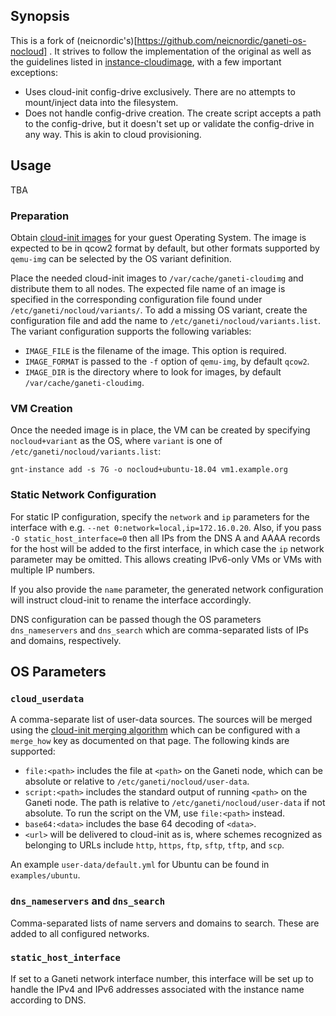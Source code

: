 ## Synopsis
This is a fork of (neicnordic's)[https://github.com/neicnordic/ganeti-os-nocloud] . It strives to follow the implementation of the original as well as the guidelines listed in [instance-cloudimage][],  with a few important exceptions:

* Uses cloud-init config-drive exclusively. There are no attempts to mount/inject data into the filesystem.
* Does not handle config-drive creation. The create script accepts a path to the config-drive, but it doesn't set up or validate the config-drive in any way. This is akin to cloud provisioning.

## Usage
TBA

### Preparation

Obtain [cloud-init images][openstack-obtain-images] for your guest Operating
System.  The image is expected to be in qcow2 format by default, but other
formats supported by `qemu-img` can be selected by the OS variant
definition.

Place the needed cloud-init images to `/var/cache/ganeti-cloudimg` and
distribute them to all nodes.  The expected file name of an image is
specified in the corresponding configuration file found under
`/etc/ganeti/nocloud/variants/`.  To add a missing OS variant, create the
configuration file and add the name to `/etc/ganeti/nocloud/variants.list`.
The variant configuration supports the following variables:

  - `IMAGE_FILE` is the filename of the image. This option is required.
  - `IMAGE_FORMAT` is passed to the `-f` option of `qemu-img`, by default
    `qcow2`.
  - `IMAGE_DIR` is the directory where to look for images, by default
    `/var/cache/ganeti-cloudimg`.

### VM Creation

Once the needed image is in place, the VM can be created by specifying
`nocloud+variant` as the OS, where `variant` is one of
`/etc/ganeti/nocloud/variants.list`:

    gnt-instance add -s 7G -o nocloud+ubuntu-18.04 vm1.example.org

### Static Network Configuration

For static IP configuration, specify the `network` and `ip` parameters for
the interface with e.g. `--net 0:network=local,ip=172.16.0.20`.  Also, if
you pass `-O static_host_interface=0` then all IPs from the DNS A and AAAA
records for the host will be added to the first interface, in which case the
`ip` network parameter may be omitted.  This allows creating IPv6-only VMs
or VMs with multiple IP numbers.

If you also provide the `name` parameter, the generated network
configuration will instruct cloud-init to rename the interface accordingly.

DNS configuration can be passed though the OS parameters `dns_nameservers`
and `dns_search` which are comma-separated lists of IPs and domains,
respectively.

## OS Parameters

### `cloud_userdata`

A comma-separate list of user-data sources.  The sources will be merged
using the [cloud-init merging algorithm][cloud-init-merge] which can be
configured with a `merge_how` key as documented on that page. The following
kinds are supported:

  - `file:<path>` includes the file at `<path>` on the Ganeti node, which
    can be absolute or relative to `/etc/ganeti/nocloud/user-data`.
  - `script:<path>` includes the standard output of running `<path>` on the
    Ganeti node. The path is relative to `/etc/ganeti/nocloud/user-data` if
    not absolute. To run the script on the VM, use `file:<path>` instead.
  - `base64:<data>` includes the base 64 decoding of `<data>`.
  - `<url>` will be delivered to cloud-init as is, where schemes recognized
    as belonging to URLs include `http`, `https`, `ftp`, `sftp`, `tftp`, and
    `scp`.

An example `user-data/default.yml` for Ubuntu can be found in
`examples/ubuntu`.

### `dns_nameservers` and `dns_search`

Comma-separated lists of name servers and domains to search. These are added
to all configured networks.

### `static_host_interface`

If set to a Ganeti network interface number, this interface will be set up
to handle the IPv4 and IPv6 addresses associated with the instance name
according to DNS.


[Ganeti]: http://www.ganeti.org/
[cloud-init]: https://cloudinit.readthedocs.io/en/latest/
[NoCloud]: https://cloudinit.readthedocs.io/en/latest/topics/datasources/nocloud.html
[cloud-config]: https://cloudinit.readthedocs.io/en/latest/topics/format.html#cloud-config-data
[cloud-config-examples]: https://cloudinit.readthedocs.io/en/latest/topics/examples.html#yaml-examples
[cloud-init-merge]: https://cloudinit.readthedocs.io/en/latest/topics/merging.html
[openstack-obtain-images]: https://docs.openstack.org/image-guide/obtain-images.html
[instance-simpleimage]: https://github.com/ganeti/instance-simpleimage
[instance-cloudimage]: https://github.com/ganeti/instance-cloudimage
